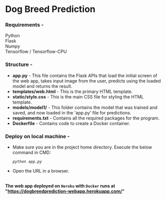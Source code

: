 # Dog Breed Prediction

### Requirements -
Python  
Flask  
Numpy  
Tensorflow / Tensorflow-CPU

### Structure -
* **app.py** - This file contains the Flask APIs that load the initial screen of the web app, takes input image from the user, predicts using the loaded model and returns the result.
* **templates/web.html** - This is the primary HTML template.
* **static/style.css** - This is the main CSS file for styling the HTML template.
* **models/model1/** - This folder contains the model that was trained and saved, and now loaded in the 'app.py' file for predictions.
* **requirements.txt** - Contains all the required packages for the program.
* **Dockerfile** - Contains code to create a Docker container.



### Deploy on local machine -
- Make sure you are in the project home directory. Execute the below command in CMD:  

    *`python app.py`* 

- Open the URL in a browser.<br><br>


**The web app deployed on `Heroku` with `Docker` runs at "https://dogbreedprediction-webapp.herokuapp.com/"**